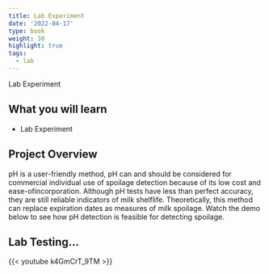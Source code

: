 ```yaml
---
title: Lab Experiment
date: '2022-04-17'
type: book
weight: 30
highlight: true
tags:
  - lab
---
```

Lab Experiment
<!--more-->

## What you will learn
- Lab Experiment


## Project Overview

pH is a user-friendly method, pH can and should be considered for commercial individual use of spoilage detection because of its low cost and ease-ofincorporation. Although pH tests have less than perfect accuracy, they are still reliable indicators of milk shelflife. Theoretically, this method can replace expiration dates as measures of milk spoilage. Watch the demo below to see how pH detection is feasible for detecting spoilage.

## Lab Testing...
{{< youtube k4GmCrT_9TM >}}
